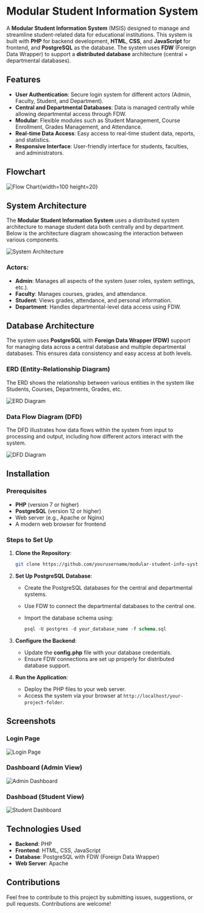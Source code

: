 # Modular Student Information System

A **Modular Student Information System** (MSIS) designed to manage and streamline student-related data for educational institutions. This system is built with **PHP** for backend development, **HTML**, **CSS**, and **JavaScript** for frontend, and **PostgreSQL** as the database. The system uses **FDW** (Foreign Data Wrapper) to support a **distributed database** architecture (central + departmental databases).

## Features

- **User Authentication**: Secure login system for different actors (Admin, Faculty, Student, and Department).
- **Central and Departmental Databases**: Data is managed centrally while allowing departmental access through FDW.
- **Modular**: Flexible modules such as Student Management, Course Enrollment, Grades Management, and Attendance.
- **Real-time Data Access**: Easy access to real-time student data, reports, and statistics.
- **Responsive Interface**: User-friendly interface for students, faculties, and administrators.

## Flowchart
![Flow Chart](./diagram/Flowchart.png){width=100 height=20}

## System Architecture

The **Modular Student Information System** uses a distributed system architecture to manage student data both centrally and by department. Below is the architecture diagram showcasing the interaction between various components.

![System Architecture](diagram/system_architecture.png)

### Actors:
- **Admin**: Manages all aspects of the system (user roles, system settings, etc.).
- **Faculty**: Manages courses, grades, and attendance.
- **Student**: Views grades, attendance, and personal information.
- **Department**: Handles departmental-level data access using FDW.

## Database Architecture

The system uses **PostgreSQL** with **Foreign Data Wrapper (FDW)** support for managing data across a central database and multiple departmental databases. This ensures data consistency and easy access at both levels.

### ERD (Entity-Relationship Diagram)

The ERD shows the relationship between various entities in the system like Students, Courses, Departments, Grades, etc.

![ERD Diagram](diagram/er_diagram.png)

### Data Flow Diagram (DFD)

The DFD illustrates how data flows within the system from input to processing and output, including how different actors interact with the system.

![DFD Diagram](diagram/data_flow_diagram.png)

## Installation

### Prerequisites

- **PHP** (version 7 or higher)
- **PostgreSQL** (version 12 or higher)
- Web server (e.g., Apache or Nginx)
- A modern web browser for frontend

### Steps to Set Up

1. **Clone the Repository**:
   ```bash
   git clone https://github.com/yourusername/modular-student-info-system.git
   ```

2. **Set Up PostgreSQL Database**:

   * Create the PostgreSQL databases for the central and departmental systems.
   * Use FDW to connect the departmental databases to the central one.
   * Import the database schema using:

     ```sql
     psql -U postgres -d your_database_name -f schema.sql
     ```

3. **Configure the Backend**:

   * Update the **config.php** file with your database credentials.
   * Ensure FDW connections are set up properly for distributed database support.

4. **Run the Application**:

   * Deploy the PHP files to your web server.
   * Access the system via your browser at `http://localhost/your-project-folder`.

## Screenshots

### Login Page

![Login Page](screenshot/login.png)

### Dashboard (Admin View)

![Admin Dashboard](screenshot/global-dashboard.png)

### Dashboad (Student View)

![Student Dashboard](screenshot/global-dashboard.png)

## Technologies Used

* **Backend**: PHP
* **Frontend**: HTML, CSS, JavaScript
* **Database**: PostgreSQL with FDW (Foreign Data Wrapper)
* **Web Server**: Apache

## Contributions

Feel free to contribute to this project by submitting issues, suggestions, or pull requests. Contributions are welcome!



